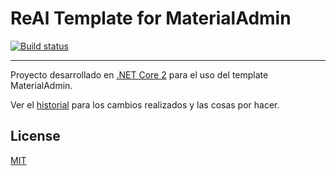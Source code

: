 # ReAl Template for MaterialAdmin

[![Build status](https://ci.appveyor.com/api/projects/status/13vjue58ua69b4uc?svg=true)](https://ci.appveyor.com/project/re_al_/real-template-materialadmin)

---------------------------------------

Proyecto desarrollado en [.NET Core 2](https://www.microsoft.com/net/) para el uso del template MaterialAdmin.

Ver el [historial](CHANGELOG.md) para los cambios realizados y las cosas por hacer.


## License
[MIT](LICENSE)